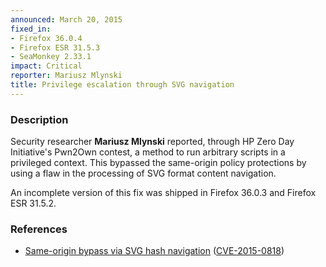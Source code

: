 ```yaml
---
announced: March 20, 2015
fixed_in:
- Firefox 36.0.4
- Firefox ESR 31.5.3
- SeaMonkey 2.33.1
impact: Critical
reporter: Mariusz Mlynski
title: Privilege escalation through SVG navigation
---
```


<h3>Description</h3>

<p>Security researcher <strong>Mariusz Mlynski</strong> reported, through HP
Zero Day Initiative's Pwn2Own contest, a method to run arbitrary scripts in a
privileged context. This bypassed the same-origin policy protections by using a
flaw in the processing of SVG format content navigation.
</p>

<p class="note">An incomplete version of this fix was shipped in Firefox 36.0.3
and Firefox ESR 31.5.2.
</p>

<h3>References</h3>

<ul>
  <li><a href="https://bugzilla.mozilla.org/show_bug.cgi?id=1144988">
       Same-origin bypass via SVG hash navigation</a>
(<a href="http://cve.mitre.org/cgi-bin/cvename.cgi?name=CVE-2015-0818"
class="ex-ref">CVE-2015-0818</a>)</li>
</ul>



